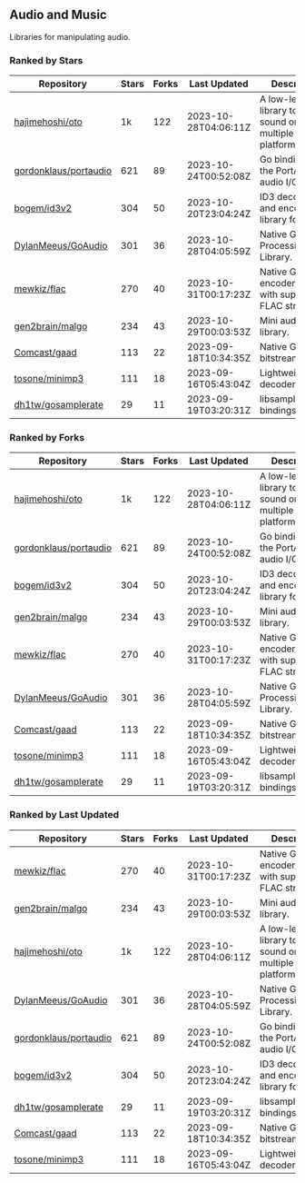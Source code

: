 ## Audio and Music

Libraries for manipulating audio.

### Ranked by Stars

| Repository | Stars | Forks | Last Updated | Description | 
|------------|-------|-------|--------------|-------------|
| [hajimehoshi/oto](https://github.com/hajimehoshi/oto) | 1k | 122 | 2023-10-28T04:06:11Z |  A low-level library to play sound on multiple platforms. |
| [gordonklaus/portaudio](https://github.com/gordonklaus/portaudio) | 621 | 89 | 2023-10-24T00:52:08Z |  Go bindings for the PortAudio audio I/O library. |
| [bogem/id3v2](https://github.com/bogem/id3v2) | 304 | 50 | 2023-10-20T23:04:24Z |  ID3 decoding and encoding library for Go. |
| [DylanMeeus/GoAudio](https://github.com/DylanMeeus/GoAudio) | 301 | 36 | 2023-10-28T04:05:59Z |  Native Go Audio Processing Library. |
| [mewkiz/flac](https://github.com/mewkiz/flac) | 270 | 40 | 2023-10-31T00:17:23Z |  Native Go FLAC encoder/decoder with support for FLAC streams. |
| [gen2brain/malgo](https://github.com/gen2brain/malgo) | 234 | 43 | 2023-10-29T00:03:53Z |  Mini audio library. |
| [Comcast/gaad](https://github.com/Comcast/gaad) | 113 | 22 | 2023-09-18T10:34:35Z |  Native Go AAC bitstream parser. |
| [tosone/minimp3](https://github.com/tosone/minimp3) | 111 | 18 | 2023-09-16T05:43:04Z |  Lightweight MP3 decoder library. |
| [dh1tw/gosamplerate](https://github.com/dh1tw/gosamplerate) | 29 | 11 | 2023-09-19T03:20:31Z |  libsamplerate bindings for go. |

### Ranked by Forks

| Repository | Stars | Forks | Last Updated | Description | 
|------------|-------|-------|--------------|-------------|
| [hajimehoshi/oto](https://github.com/hajimehoshi/oto) | 1k | 122 | 2023-10-28T04:06:11Z |  A low-level library to play sound on multiple platforms. |
| [gordonklaus/portaudio](https://github.com/gordonklaus/portaudio) | 621 | 89 | 2023-10-24T00:52:08Z |  Go bindings for the PortAudio audio I/O library. |
| [bogem/id3v2](https://github.com/bogem/id3v2) | 304 | 50 | 2023-10-20T23:04:24Z |  ID3 decoding and encoding library for Go. |
| [gen2brain/malgo](https://github.com/gen2brain/malgo) | 234 | 43 | 2023-10-29T00:03:53Z |  Mini audio library. |
| [mewkiz/flac](https://github.com/mewkiz/flac) | 270 | 40 | 2023-10-31T00:17:23Z |  Native Go FLAC encoder/decoder with support for FLAC streams. |
| [DylanMeeus/GoAudio](https://github.com/DylanMeeus/GoAudio) | 301 | 36 | 2023-10-28T04:05:59Z |  Native Go Audio Processing Library. |
| [Comcast/gaad](https://github.com/Comcast/gaad) | 113 | 22 | 2023-09-18T10:34:35Z |  Native Go AAC bitstream parser. |
| [tosone/minimp3](https://github.com/tosone/minimp3) | 111 | 18 | 2023-09-16T05:43:04Z |  Lightweight MP3 decoder library. |
| [dh1tw/gosamplerate](https://github.com/dh1tw/gosamplerate) | 29 | 11 | 2023-09-19T03:20:31Z |  libsamplerate bindings for go. |

### Ranked by Last Updated

| Repository | Stars | Forks | Last Updated | Description | 
|------------|-------|-------|--------------|-------------|
| [mewkiz/flac](https://github.com/mewkiz/flac) | 270 | 40 | 2023-10-31T00:17:23Z |  Native Go FLAC encoder/decoder with support for FLAC streams. |
| [gen2brain/malgo](https://github.com/gen2brain/malgo) | 234 | 43 | 2023-10-29T00:03:53Z |  Mini audio library. |
| [hajimehoshi/oto](https://github.com/hajimehoshi/oto) | 1k | 122 | 2023-10-28T04:06:11Z |  A low-level library to play sound on multiple platforms. |
| [DylanMeeus/GoAudio](https://github.com/DylanMeeus/GoAudio) | 301 | 36 | 2023-10-28T04:05:59Z |  Native Go Audio Processing Library. |
| [gordonklaus/portaudio](https://github.com/gordonklaus/portaudio) | 621 | 89 | 2023-10-24T00:52:08Z |  Go bindings for the PortAudio audio I/O library. |
| [bogem/id3v2](https://github.com/bogem/id3v2) | 304 | 50 | 2023-10-20T23:04:24Z |  ID3 decoding and encoding library for Go. |
| [dh1tw/gosamplerate](https://github.com/dh1tw/gosamplerate) | 29 | 11 | 2023-09-19T03:20:31Z |  libsamplerate bindings for go. |
| [Comcast/gaad](https://github.com/Comcast/gaad) | 113 | 22 | 2023-09-18T10:34:35Z |  Native Go AAC bitstream parser. |
| [tosone/minimp3](https://github.com/tosone/minimp3) | 111 | 18 | 2023-09-16T05:43:04Z |  Lightweight MP3 decoder library. |

